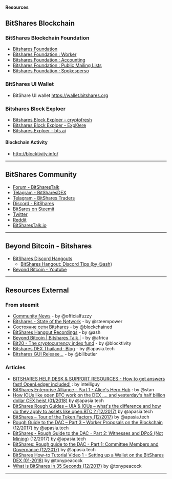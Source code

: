 #### Resources

## BitShares Blockchain 

### BitShares Blockchain Foundation

- [Bitshares Foundation](http://www.bitshares.foundation/)
- [Bitshares Foundation : Worker](http://www.bitshares.foundation/worker)
- [Bitshares Foundation : Accounting](http://www.bitshares.foundation/accounting)
- [Bitshares Foundation : Public Mailing Lists](http://lists.bitshares.foundation/listinfo)
- [Bitshares Foundation : Spokesperso](http://www.bitshares.foundation/spokesperson)

### BitShares UI Wallet
- BitShare UI wallet <https://wallet.bitshares.org>

### Bitshares Block Exploer

- [Bitshares Block Exploer - cryptofresh](https://www.cryptofresh.com/)
- [Bitshares Block Exploer - Expl0ere](http://bitshares-explorer.io/#/dashboard)
- [Bitshares.Exploer - bts.ai](https://bts.ai/)

#### Blockchain Activity
- http://blocktivity.info/

***

## BitShares Community

- [Forum - BitSharesTalk](https://bitsharestalk.org/)
- [Telagram - BitSharesDEX](https://t.me/BitSharesDEX)
- [Telagram - BitShares Traders](https://t.me/BitShares_Traders)
- [Discord - BitShares](https://discord.gg/GsjQfAJ)
- [BitSares on Steemit](https://steemit.com/trending/bitshares)
- [Twitter](https://twitter.com/bitshares)
- [Reddit](https://www.reddit.com/r/BitShares/)
- [BitSharesTalk.io](https://bitsharestalk.io/forums)

***

## Beyond Bitcoin - Bitshares

- [BitShares Discord Hangouts](https://discord.gg/RPJEsGp)
   - [BitShares Hangout: Discord Tips (by @ash)](https://steemit.com/bitshares/@ash/bitshares-hangout-discord-tips)
- [Beyond Bitcoin - Youtube](https://www.youtube.com/channel/UCBZ9iWWNViVCips2ACk_ckQ)

***
## Resources External

### From steemit

- [Community News](https://steemit.com/@officialfuzzy) - by @officialfuzzy
- [Bitshares - State of the Network](https://steemit.com/@steempower) - by @steempower
- [Состояние сети Bitshares](https://steemit.com/@blockchained) - by @blockchained
- [BitShares Hangout Recordings](https://steemit.com/@ash) - by @ash
- [Beyond Bitcoin | Bitshares Talk |](https://steemit.com/@africa) - by @africa
- [Bit20 - The cryptocurrency index fund](https://steemit.com/@blocktivity) - by @blocktivity
- [Bitshares DEX Thailand- Blog](https://steemit.com/@apasia.tech) - by @apasia.tech
- [Bitshares GUI Release...](https://steemit.com/@billbutler) - by @billbutler


### Articles

- [BITSHARES HELP DESK & SUPPORT RESOURCES - How to get answers fast! OpenLedger included!](https://steemit.com/bitshares/@intelliguy/bitshares-help-desk-and-support-resources-how-to-get-answers-fast-openledger-included) : by intelliguy
- [BitShares Enterprise Alliance - Part 1 - Alice's Hero Hub](https://steemit.com/bitshares/@stan/bitshares-enterprise-alliance-part-1-alice-s-hero-hub) : by @stan
- [How IOUs like open.BTC work on the DEX .... and yesterday's half billion dollar CEX heist (01/2018)](https://steemit.com/bitshares/@apasia.tech/how-ious-like-open-btc-work-on-the-dex-and-yesterday-s-half-billion-dollar-cex-heist) by @apasia.tech
- [BitShares Rough Guides – UIA & IOUs – what's the difference and how do they apply to assets like open.BTC ? (12/2017)](https://steemit.com/bitshares/@apasia.tech/bitshares-rough-guides-uia-and-ious-whats-the-difference-and-how-do-they-apply-to-assets-like-open-btc) by @apasia.tech
- [BitShares – Tour of the Token Factory (12/2017)](https://steemit.com/bitshares/@apasia.tech/bitshares-tour-of-the-token-factory) by @apasia.tech
- [Rough Guide to the DAC – Part 3 – Worker Proposals on the Blockchain (12/2017)](https://steemit.com/bitshares/@apasia.tech/rough-guide-to-the-dac-part-3-worker-proposals-on-the-blockchain) by @apasia.tech
- [BitShares - Rough Guide to the DAC - Part 2: Witnesses and DPoS (Not Mining)](https://steemit.com/bitshares/@apasia.tech/bitshares-rough-guide-to-the-dac-part-2-witnesses-and-dpos-not-mining) (12/2017) by @apasia.tech
- [BitShares: Rough guide to the DAC - Part 1: Committee Members and Governance (12/2017)](https://steemit.com/bitshares/@apasia.tech/bitshares-rough-guide-to-the-dac-part-1-committee-members-and-governance) by @apasia.tech
- [BitShares How-to Tutorial Video 1 - Setting up a Wallet on the BitShares DEX (01-2018)](https://steemit.com/bitshares/@tonypeacock/bitshares-how-to-tutorial-video-1-setting-up-a-wallet-on-the-bitshares-dex) by @tonypeacock
- [What is BitShares in 35 Seconds (12/2017)](https://steemit.com/bitshares/@tonypeacock/what-is-bitshares-in-35-seconds) by @tonypeacock
***
